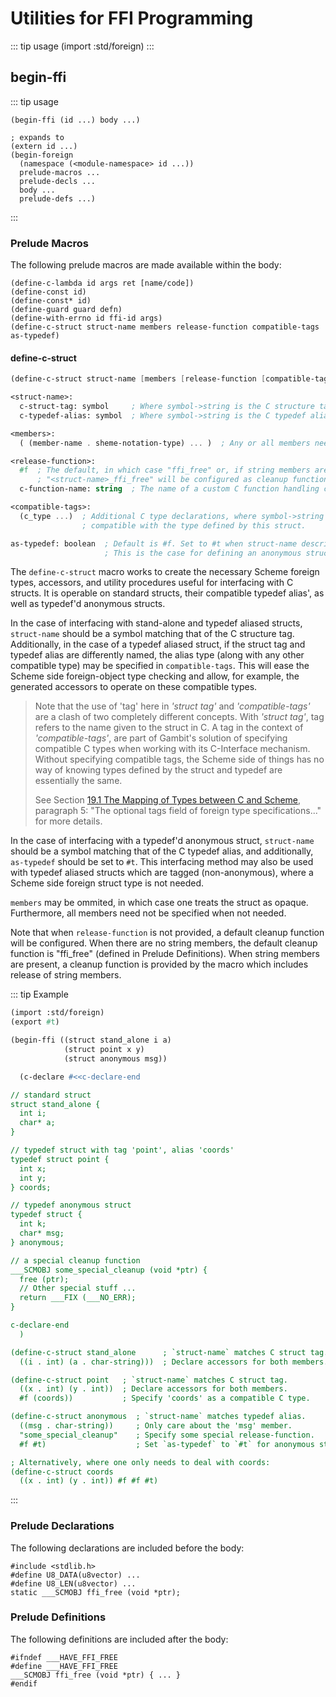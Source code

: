 # Utilities for FFI Programming

::: tip usage
(import :std/foreign)
:::

## begin-ffi
::: tip usage
```
(begin-ffi (id ...) body ...)

; expands to
(extern id ...)
(begin-foreign
  (namespace (<module-namespace> id ...))
  prelude-macros ...
  prelude-decls ...
  body ...
  prelude-defs ...)
```
:::

### Prelude Macros

The following prelude macros are made available within the body:
```
(define-c-lambda id args ret [name/code])
(define-const id)
(define-const* id)
(define-guard guard defn)
(define-with-errno id ffi-id args)
(define-c-struct struct-name members release-function compatible-tags as-typedef)
```

#### define-c-struct

```scheme
(define-c-struct struct-name [members [release-function [compatible-tags [as-typedef]]]])

<struct-name>:
  c-struct-tag: symbol     ; Where symbol->string is the C structure tag
  c-typedef-alias: symbol  ; Where symbol->string is the C typedef alias (with as-typedef = #t)

<members>:
  ( (member-name . sheme-notation-type) ... )  ; Any or all members need not be specified.

<release-function>:
  #f  ; The default, in which case "ffi_free" or, if string members are present,
      ; "<struct-name>_ffi_free" will be configured as cleanup function called by the gc.
  c-function-name: string  ; The name of a custom C function handling cleanup.

<compatible-tags>:
  (c_type ...)  ; Additional C type declarations, where symbol->string is a C type
                ; compatible with the type defined by this struct.

as-typedef: boolean  ; Default is #f. Set to #t when struct-name describes a typedef alias.
                     ; This is the case for defining an anonymous struct via a typedef.
```
The `define-c-struct` macro works to create the necessary Scheme foreign types, accessors,
and utility procedures useful for interfacing with C structs. It is operable on standard
structs, their compatible typedef alias', as well as typedef'd anonymous structs.

In the case of interfacing with stand-alone and typedef aliased structs, `struct-name`
should be a symbol matching that of the C structure tag. Additionally, in the case of a
typedef aliased struct, if the struct tag and typedef alias are differently named, the
alias type (along with any other compatible type) may be specified in `compatible-tags`.
This will ease the Scheme side foreign-object type checking and allow, for example, the
generated accessors to operate on these compatible types.

> Note that the use of 'tag' here in *'struct tag'* and *'compatible-tags'* are a
> clash of two completely different concepts. With *'struct tag'*, tag refers to the name
> given to the struct in C. A tag in the context of *'compatible-tags'*, are part of Gambit's
> solution of specifying compatible C types when working with its C-Interface mechanism.
> Without specifying compatible tags, the Scheme side of things has no way of knowing types
> defined by the struct and typedef are essentially the same.
>
> See Section [19.1 The Mapping of Types between C and Scheme](https://www.iro.umontreal.ca/~gambit/doc/gambit.html#mapping-of-types),
> paragraph 5: "The optional tags field of foreign type specifications..." for more details.

In the case of interfacing with a typedef'd anonymous struct, `struct-name` should be a
symbol matching that of the C typedef alias, and additionally, `as-typedef` should be set
to `#t`. This interfacing method may also be used with typedef aliased structs which are
tagged (non-anonymous), where a Scheme side foreign struct type is not needed.

`members` may be ommited, in which case one treats the struct as opaque. Furthermore, all
members need not be specified when not needed.

Note that when `release-function` is not provided, a default cleanup function will be
configured. When there are no string members, the default cleanup function is "ffi_free"
(defined in Prelude Definitions). When string members are present, a cleanup function is
provided by the macro which includes release of string members.

::: tip Example
```scheme
(import :std/foreign)
(export #t)

(begin-ffi ((struct stand_alone i a)
            (struct point x y)
            (struct anonymous msg))

  (c-declare #<<c-declare-end

// standard struct
struct stand_alone {
  int i;
  char* a;
}

// typedef struct with tag 'point', alias 'coords'
typedef struct point {
  int x;
  int y;
} coords;

// typedef anonymous struct
typedef struct {
  int k;
  char* msg;
} anonymous;

// a special cleanup function
___SCMOBJ some_special_cleanup (void *ptr) {
  free (ptr);
  // Other special stuff ...
  return ___FIX (___NO_ERR);
}

c-declare-end
  )

(define-c-struct stand_alone      ; `struct-name` matches C struct tag.
  ((i . int) (a . char-string)))  ; Declare accessors for both members.

(define-c-struct point   ; `struct-name` matches C struct tag.
  ((x . int) (y . int))  ; Declare accessors for both members.
  #f (coords))           ; Specify 'coords' as a compatible C type.

(define-c-struct anonymous  ; `struct-name` matches typedef alias.
  ((msg . char-string))     ; Only care about the 'msg' member.
  "some_special_cleanup"    ; Specify some special release-function.
  #f #t)                    ; Set `as-typedef` to `#t` for anonymous struct.

; Alternatively, where one only needs to deal with coords:
(define-c-struct coords
  ((x . int) (y . int)) #f #f #t)
```
:::



### Prelude Declarations

The following declarations are included before the body:
```
#include <stdlib.h>
#define U8_DATA(u8vector) ...
#define U8_LEN(u8vector) ...
static ___SCMOBJ ffi_free (void *ptr);
```

### Prelude Definitions

The following definitions are included after the body:
```
#ifndef ___HAVE_FFI_FREE
#define ___HAVE_FFI_FREE
___SCMOBJ ffi_free (void *ptr) { ... }
#endif
```
